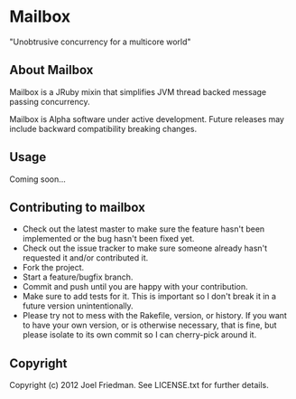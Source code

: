 Mailbox
=======

"Unobtrusive concurrency for a multicore world"

About Mailbox
-------------

Mailbox is a JRuby mixin that simplifies JVM thread backed message passing concurrency.

Mailbox is Alpha software under active development.  Future releases may include backward compatibility breaking changes.

Usage
-----

Coming soon...

Contributing to mailbox
-----------------------
 
* Check out the latest master to make sure the feature hasn't been implemented or the bug hasn't been fixed yet.
* Check out the issue tracker to make sure someone already hasn't requested it and/or contributed it.
* Fork the project.
* Start a feature/bugfix branch.
* Commit and push until you are happy with your contribution.
* Make sure to add tests for it. This is important so I don't break it in a future version unintentionally.
* Please try not to mess with the Rakefile, version, or history. If you want to have your own version, or is otherwise necessary, that is fine, but please isolate to its own commit so I can cherry-pick around it.

Copyright
---------

Copyright (c) 2012 Joel Friedman. See LICENSE.txt for
further details.
